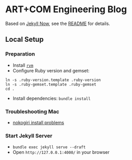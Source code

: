 # ART+COM Engineering Blog

Based on [Jekyll Now](https://github.com/barryclark/jekyll-now), see the [README](https://github.com/barryclark/jekyll-now/blob/master/README.md) for details.

## Local Setup

### Preparation

* Install [`rvm`](https://rvm.io/)
* Configure Ruby version and gemset:
```
ln -s .ruby-version.template .ruby-version
ln -s .ruby-gemset.template .ruby-gemset
cd .
```
* Install dependencies: `bundle install`

### Troubleshooting Mac

* [nokogiri install problems]( http://www.nokogiri.org/tutorials/installing_nokogiri.html#mac_os_x)

### Start Jekyll Server

* `bundle exec jekyll serve --draft`
* Open `http://127.0.0.1:4000/` in your browser
